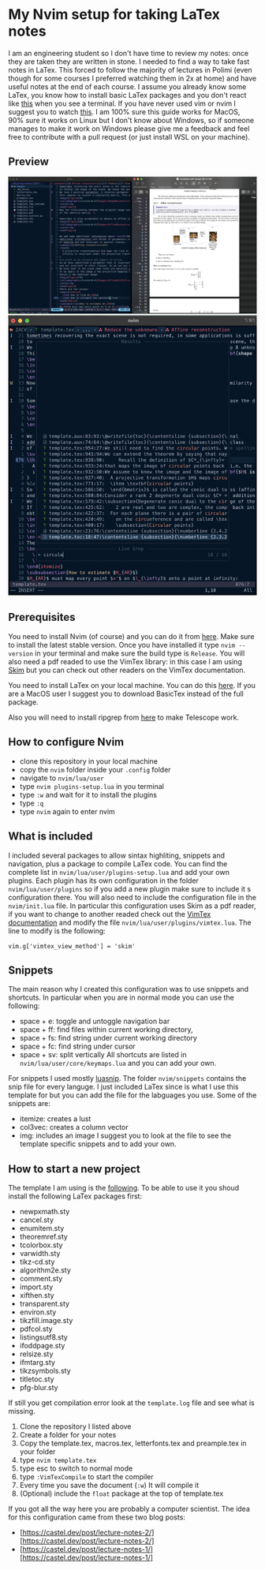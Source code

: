 # My Nvim setup for taking LaTex notes
I am an engineering student so I don't have time to review my notes: once they are taken they are written in stone. I needed to find a way to take fast notes in LaTex. 
This forced to follow the majority of lectures in Polimi (even though for some courses I preferred watching them in 2x at home) and have useful notes at the end of each course.
I assume you already know some LaTex, you know how to install basic LaTex packages and you don't react like [this](https://media.giphy.com/media/10FHR5A4cXqVrO/giphy.gif) when you see a terminal.
If you have never used vim or nvim I suggest you to watch [this](https://www.youtube.com/watch?v=c4OyfL5o7DU).
I am 100% sure this guide works for MacOS, 90% sure it works on Linux but I don't know about Windows, so if someone manages to make it work on Windows please give me a feedback and feel
free to contribute with a pull request (or just install WSL on your machine).
## Preview
![Screen1](Screen1.png)
![Screen2](Screen2.png)
## Prerequisites
You need to install Nvim (of course) and you can do it from [here](https://github.com/neovim/neovim/blob/master/INSTALL.md). Make sure to install the latest stable version. 
Once you have installed it type `nvim --version` in your terminal and make sure the build type is `Release`. You will also need a pdf readed to use the VimTex library: in this case I am
using [Skim](https://skim-app.sourceforge.io/) but you can check out other readers on the VimTex documentation.

You need to install LaTex on your local machine. You can do this [here](https://www.latex-project.org/get/). If you are a MacOS user I suggest you to download BasicTex instead of the full package.

Also you will need to install ripgrep from [here](https://github.com/BurntSushi/ripgrep) to make Telescope work.
## How to configure Nvim
- clone this repository in your local machine
- copy the `nvim` folder inside your `.config` folder
- navigate to `nvim/lua/user`
- type `nvim plugins-setup.lua` in you terminal
- type `:w` and wait for it to install the plugins
- type `:q`
- type `nvim` again to enter nvim
## What is included
I included several packages to allow sintax highliting, snippets and navigation, plus a package to compile LaTex code. You can find the complete list
in `nvim/lua/user/plugins-setup.lua` and add your own plugins. Each plugin has its own configuration in the folder `nvim/lua/user/plugins` so if you add a new plugin
make sure to include it s configuration there. You will also need to include the configuration file in the `nvim/init.lua` file.
In particular this configuration uses Skim as a pdf reader, if you want to change to another readed check out the [VimTex documentation](https://github.com/lervag/vimtex) and modify the file
`nvim/lua/user/plugins/vimtex.lua`. The line to modify is the following:
```
vim.g['vimtex_view_method'] = 'skim'
```
## Snippets
The main reason why I created this configuration was to use snippets and shortcuts. In particular when you are in normal mode you can use the following:
- space + e: toggle and untoggle navigation bar
- space + ff: find files within current working directory,
- space + fs: find string under current working directory
- space + fc: find string under cursor
- space + sv: split vertically
All shortcuts are listed in `nvim/lua/user/core/keymaps.lua` and you can add your own.

For snippets I used mostly [luasnip](https://github.com/L3MON4D3/LuaSnip). The folder `nvim/snippets` contains the snip file for every languge. I just included LaTex since is what I use this template for but you can add
the file for the labguages you use. 
Some of the snippets are:
- itemize: creates a lust
- col3vec: creates a column vector
- img: includes an image
I suggest you to look at the file to see the template specific snippets and to add your own.

## How to start a new project
The template I am using is the [following](https://github.com/SeniorMars/dotfiles/tree/master/latex_template). To be able to use it you shoud install the following LaTex packages first:
- newpxmath.sty
- cancel.sty
- enumitem.sty
- theoremref.sty
- tcolorbox.sty
- varwidth.sty
- tikz-cd.sty
- algorithm2e.sty
- comment.sty
- import.sty
- xifthen.sty
- transparent.sty
- environ.sty
- tikzfill.image.sty
- pdfcol.sty
- listingsutf8.sty
- ifoddpage.sty
- relsize.sty
- ifmtarg.sty
- tikzsymbols.sty
- titletoc.sty
- pfg-blur.sty

If still you get compilation error look at the `template.log` file and see what is missing.
1. Clone the repository I listed above
2. Create a folder for your notes
3. Copy the template.tex, macros.tex, letterfonts.tex and preample.tex in your folder
4. type `nvim template.tex`
5. type esc to switch to normal mode
6. type `:VimTexCompile` to start the compiler
7. Every time you save the document (`:w`) It will compile it
8. (Optional) include the `float` package at the top of template.tex

If you got all the way here you are probably a computer scientist. 
The idea for this configuration came from these two blog posts:
- [https://castel.dev/post/lecture-notes-2/][https://castel.dev/post/lecture-notes-2/]
- [https://castel.dev/post/lecture-notes-1/][https://castel.dev/post/lecture-notes-1/]
